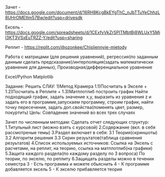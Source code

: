 Зачет - https://docs.google.com/document/d/16RH8KcgBkEYgThC_nJbTTuYeChhzL8UHrOMEtIm57Bw/edit?usp=drivesdk

Ексель - https://docs.google.com/spreadsheets/d/1CExfvVkZrSPlTMbtBj8WLUxY5MjI3KT3VSxEuTRZZ-Y/edit?usp=sharing

Реплит - https://replit.com/@ozonkee/Chisliennyie-mietody

Работа с матрицами (для решения уравнений), регрессия(по заданным данным сделать предсказание)/интерполяция(задать математически уравнение для данных), 
Производная/дифференциальное уравнение

Excel/Python Matplotlib

Задание:
Решить СЛАУ:
1)Метод Крамера
1.1)Посчитать в Экселе +
1.2)Посчитать в Реплите +
1.3)Матплотлиб построить график
Найти подходящий график, задать значение x,y, выразить из уравнения z и задать его в программе,запускаем программу, строим график, найти точку пересечения, задать доп.свойства(поменять цвет, размер, покуртить)
Цель:
Совпадение значений во всех трех случаях

Зачет по численным методам:
Сделать отчет следующих структур:
1.Титульный лист (можно взять с курсовой)
2.Содержание (вкл. в себя рассмотреные темы)
3.Раздел включает в себя:
3.1 Теория(скриншоты)
3.2 Алгоритм решения
3.3 Скрин резуьтатов(таблица сравнения резуьтатов)
4.Список используемых источников:
Ссылка на Эксель с расчетами, на реплит, на теорию, ссылка на матплотлиб(на графики)
5.Защита каждого раздела(по каждому разделу по 3 вопроса)
По теории, по экселю, по реплиту
6.Защищать разделы можно в течении семестра
3 - Есть программа и можете обьяснить
4 - К программе добавляется эксель
5 - К экселю прибавляется теория
